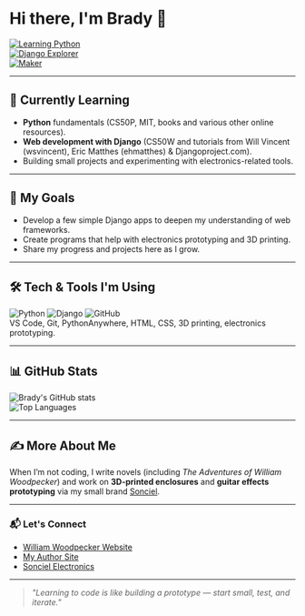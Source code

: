 # Hi there, I'm Brady 👋  

[![Learning Python](https://img.shields.io/badge/Learning-Python-3776AB?style=for-the-badge&logo=python&logoColor=white)](https://www.python.org/)  
[![Django Explorer](https://img.shields.io/badge/Exploring-Django-092E20?style=for-the-badge&logo=django&logoColor=white)](https://www.djangoproject.com/)  
[![Maker](https://img.shields.io/badge/Maker-3D%20Printing%20%7C%20Electronics-ff6600?style=for-the-badge)](https://sonciel.com/)  

---

## 🚀 **Currently Learning**  
- **Python** fundamentals (CS50P, MIT, books and various other online resources). 
- **Web development with Django** (CS50W and tutorials from Will Vincent (wsvincent), Eric Matthes (ehmatthes) & Djangoproject.com).
- Building small projects and experimenting with electronics-related tools.

---

## 🌱 **My Goals**  
- Develop a few simple Django apps to deepen my understanding of web frameworks.  
- Create programs that help with electronics prototyping and 3D printing.  
- Share my progress and projects here as I grow.

---

## 🛠 **Tech & Tools I'm Using**  
![Python](https://img.shields.io/badge/Python-beginner-3776AB?style=flat&logo=python&logoColor=white)
![Django](https://img.shields.io/badge/Django-exploring-092E20?style=flat&logo=django&logoColor=white)
![GitHub](https://img.shields.io/badge/GitHub-learning-181717?style=flat&logo=github&logoColor=white)  
VS Code, Git, PythonAnywhere, HTML, CSS, 3D printing, electronics prototyping.

---

## 📊 **GitHub Stats**  
![Brady's GitHub stats](https://github-readme-stats.vercel.app/api?username=RedHorseMane&show_icons=true&theme=tokyonight)  
![Top Languages](https://github-readme-stats.vercel.app/api/top-langs/?username=RedHorseMane&layout=compact&theme=tokyonight)

---

## ✍ **More About Me**  
When I’m not coding, I write novels (including *The Adventures of William Woodpecker*) and work on **3D-printed enclosures** and **guitar effects prototyping** via my small brand [Sonciel](https://sonciel.com).

---

### 📬 **Let's Connect**  
- [William Woodpecker Website](https://williamwoodpecker.com)  
- [My Author Site](https://bradyridgway.com)  
- [Sonciel Electronics](https://sonciel.com)

---

> *"Learning to code is like building a prototype — start small, test, and iterate."*
